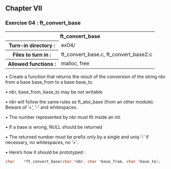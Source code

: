 <div>
<h2>Chapter  VII</h2>
<h3>Exercise 04 : ft_convert_base</h3>
<table align="center">
	<tr>
		<th colspan="2">
			ft_convert_base
		</th>
	</tr>
	<tr>
		<th>Turn-in directory :</th>
		<td>ex04/</td>
	</tr>
	<tr>
		<th>Files to turn in :</th>
		<td> ft_convert_base.c, ft_convert_base2.c</td>
	</tr>
	<tr>
		<th>Allowed functions :</th>
		<td>malloc, free</td>
	</tr>
</table>
	
<p>• Create a function that returns the result of the conversion of the string nbr from a
base base_from to a base base_to.</p>
<p>• nbr, base_from, base_to may be not writable</p>
<p>• nbr will follow the same rules as ft_atoi_base (from an other module). Beware of ’+’, ’-’ and whitespaces.</p>
<p>• The number represented by nbr must fit inside an int.</p>
<p>• If a base is wrong, NULL should be returned</p>
<p>• The returned number must be prefix only by a single and uniq ’-’ if necessary, no whitespaces, no ’+’.</p>
<p>• Here’s how it should be prototyped :
</p>

```C
char	*ft_convert_base(char *nbr, char *base_from, char *base_to);
```

</div>
